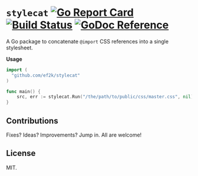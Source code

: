 `stylecat` [![Go Report Card](https://goreportcard.com/badge/github.com/ef2k/stylecat)](https://goreportcard.com/report/github.com/ef2k/stylecat) [![Build Status](https://travis-ci.org/ef2k/stylecat.svg?branch=master)](https://travis-ci.org/ef2k/stylecat) [![GoDoc Reference](https://img.shields.io/badge/godoc-reference-blue.svg)](https://godoc.org/github.com/ef2k/stylecat)
=======

A Go package to concatenate `@import` CSS references into a single stylesheet.

**Usage**

```go
import (
  "github.com/ef2k/stylecat"
)

func main() {
    src, err := stylecat.Run("/the/path/to/public/css/master.css", nil)
}
```

## Contributions

Fixes? Ideas? Improvements? Jump in. All are welcome!

## License

MIT.
